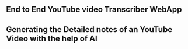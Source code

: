 
## End to End YouTube video Transcriber WebApp
## Generating the Detailed notes of an YouTube Video with the help of AI
